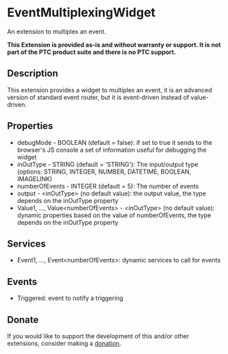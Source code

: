 # EventMultiplexingWidget
An extension to multiplex an event.

**This Extension is provided as-is and without warranty or support. It is not part of the PTC product suite and there is no PTC support.**

## Description
This extension provides a widget to multiplex an event, it is an advanced version of standard event router, but it is event-driven instead of value-driven.

## Properties
- debugMode - BOOLEAN (default = false): if set to true it sends to the browser's JS console a set of information useful for debugging the widget
- inOutType - STRING (default = 'STRING'): The input/output type (options: STRING, INTEGER, NUMBER, DATETIME, BOOLEAN, IMAGELINK)
- numberOfEvents - INTEGER (default = 5): The number of events
- output - \<inOutType\> (no default value): the output value, the type depends on the inOutType property
- Value1, ..., Value\<numberOfEvents> - \<inOutType\> (no default value): dynamic properties based on the value of numberOfEvents, the type depends on the inOutType property

## Services
- Event1, ..., Event\<numberOfEvents\>: dynamic services to call for events

## Events
- Triggered: event to notify a triggering
  
## Donate
If you would like to support the development of this and/or other extensions, consider making a [donation](https://www.paypal.com/donate/?business=HCDX9BAEYDF4C&no_recurring=0&currency_code=EUR).
